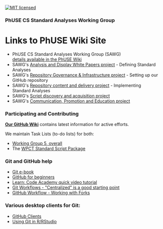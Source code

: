 [![MIT licensed](https://img.shields.io/badge/license-MIT-blue.svg)](https://github.com/phuse-org/phuse-scripts/blob/master/LICENSE.md)

### PhUSE CS Standard Analyses Working Group

# Links to PhUSE Wiki Site

* PhUSE CS Standard Analyses Working Group (SAWG)<br/>
  [details available in the PhUSE Wiki](http://www.phusewiki.org/wiki/index.php?title=Standard_Scripts)
* SAWG's [Analysis and Display White Papers project](http://www.phusewiki.org/wiki/index.php?title=WG5_Project_08) - Defining Standard Analyses
* SAWG's [Repository Governance & Infrastructure project](http://www.phusewiki.org/wiki/index.php?title=WG5_Project_03) - Setting up our GitHub repository
* SAWG's [Repository content and delivery project](http://www.phusewiki.org/wiki/index.php?title=WG5_Project_02) - Implementing Standard Analyses
* SAWG's [Script discovery and acquisition project](http://www.phusewiki.org/wiki/index.php?title=WG5_Project_07)
* SAWG's [Communication, Promotion and Education project](http://www.phusewiki.org/wiki/index.php?title=WG5_Project_07)

### Participating and Contributing

[**Our GitHub Wiki**](http://github.com/phuse-org/phuse-scripts/wiki/Current-Activities) contains latest information for active efforts.

We maintain Task Lists (to-do lists) for both:

  * [Working Group 5, overall](http://github.com/phuse-org/phuse-scripts/blob/master/TODO.md)
  * The [WPCT Standard Script Package](http://github.com/phuse-org/phuse-scripts/blob/master/whitepapers/WPCT/TODO.md)

### Git and GitHub help

* [Git e-book](http://www.git-scm.com/book/en/v2)
* [GitHub for beginners](http://sixrevisions.com/resources/git-tutorials-beginners/)
* [Learn: Code Academy quick video tutorial](http://www.youtube.com/watch?v=0fKg7e37bQE)
* [Git Workflows - "Centralized" is a good starting point](http://www.atlassian.com/git/tutorials/comparing-workflows/centralized-workflow)
* [GitHub Workflow - Working with Forks](http://guides.github.com/activities/forking/)

### Various desktop clients for Git:
* [GitHub Clients](http://help.github.com/articles/set-up-git/)
* [Using Git in R/RStudio](http://support.rstudio.com/hc/en-us/articles/200532077-Version-Control-with-Git-and-SVN)
